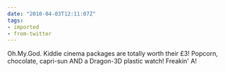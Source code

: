 ```yaml
---
date: "2010-04-03T12:11:07Z"
tags:
- imported
- from-twitter
---
```

Oh.My.God. Kiddie cinema packages are totally worth their £3! Popcorn, chocolate, capri-sun AND a Dragon-3D plastic watch! Freakin' A!
